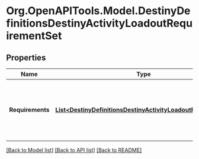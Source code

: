 # Org.OpenAPITools.Model.DestinyDefinitionsDestinyActivityLoadoutRequirementSet

## Properties

Name | Type | Description | Notes
------------ | ------------- | ------------- | -------------
**Requirements** | [**List&lt;DestinyDefinitionsDestinyActivityLoadoutRequirement&gt;**](DestinyDefinitionsDestinyActivityLoadoutRequirement.md) | The set of requirements that will be applied on the activity if this requirement set is active. | [optional] 

[[Back to Model list]](../README.md#documentation-for-models) [[Back to API list]](../README.md#documentation-for-api-endpoints) [[Back to README]](../README.md)

